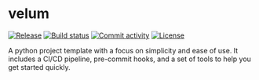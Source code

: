 # velum

[![Release](https://img.shields.io/github/v/release/shaneholloman/velum)](https://img.shields.io/github/v/release/shaneholloman/velum)
[![Build status](https://img.shields.io/github/actions/workflow/status/shaneholloman/velum/main.yml?branch=main)](https://github.com/shaneholloman/velum/actions/workflows/main.yml?query=branch%3Amain)
[![Commit activity](https://img.shields.io/github/commit-activity/m/shaneholloman/velum)](https://img.shields.io/github/commit-activity/m/shaneholloman/velum)
[![License](https://img.shields.io/github/license/shaneholloman/velum)](https://img.shields.io/github/license/shaneholloman/velum)

A python project template with a focus on simplicity and ease of use. It includes a CI/CD pipeline, pre-commit hooks, and a set of tools to help you get started quickly.
